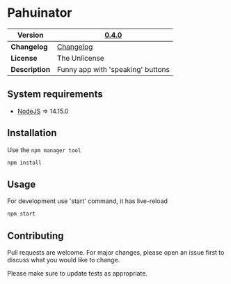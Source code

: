 # Pahuinator

__Version__ | [0.4.0]
--- | ---
__Changelog__ | [Changelog](CHANGELOG.md)
__License__ | The Unlicense
__Description__ | Funny app with 'speaking' buttons

## System requirements

- [NodeJS](https://nodejs.org/en/) => 14.15.0

## Installation

Use the `npm manager tool`
```bash
npm install
```

## Usage

For development use 'start' command, it has live-reload
```bash
npm start
```

## Contributing
Pull requests are welcome. For major changes, please open an issue first to discuss what you would like to change.

Please make sure to update tests as appropriate.

[0.4.0]: https://github.com/ArtemNikolaev/pahuinator/compare/v0.3.0...v0.4.0
